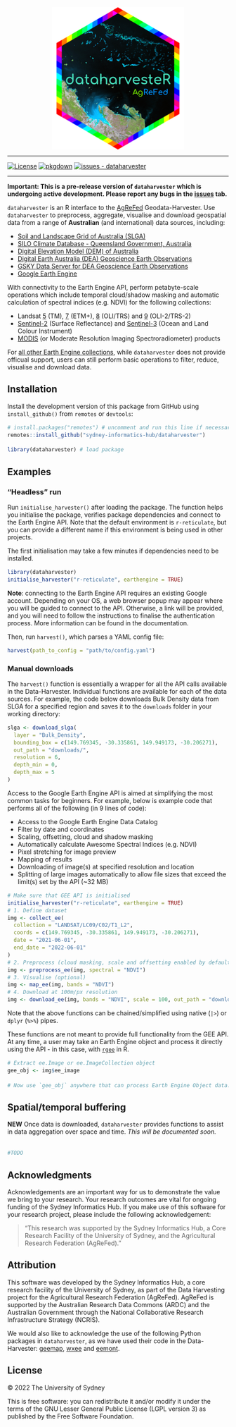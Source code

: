 
<!-- README.md is generated from README.Rmd. Please edit that file -->

<img src="man/figures/logo_r.png" width="300" style="display: block; margin: auto;" />

------------------------------------------------------------------------

<!-- badges: start -->

[![License](https://img.shields.io/badge/License-GPLV3-blue)](#license)
[![pkgdown](https://github.com/Sydney-Informatics-Hub/dataharvester/actions/workflows/pkgdown.yaml/badge.svg)](https://github.com/Sydney-Informatics-Hub/dataharvester/actions/workflows/pkgdown.yaml)
[![issues -
dataharvester](https://img.shields.io/github/issues/Sydney-Informatics-Hub/dataharvester)](https://github.com/Sydney-Informatics-Hub/dataharvester/issues)
<!-- badges: end -->

------------------------------------------------------------------------

**Important: This is a pre-release version of `dataharvester` which is
undergoing active development. Please report any bugs in the
[issues](https://github.com/Sydney-Informatics-Hub/dataharvester/issues)
tab.**

`dataharvester` is an R interface to the
[AgReFed](https://www.agrefed.org.au/) Geodata-Harvester. Use
`dataharvester` to preprocess, aggregate, visualise and download
geospatial data from a range of **Australian** (and international) data
sources, including:

-   [Soil and Landscape Grid of Australia (SLGA)](https://is.gd/i8nF0Z)
-   [SILO Climate Database - Queensland Government,
    Australia](https://is.gd/ifJ8tB)
-   [Digital Elevation Model (DEM) of Australia](https://is.gd/ZLFwGs)
-   [Digital Earth Australia (DEA) Geoscience Earth
    Observations](https://is.gd/gRSlVG)
-   [GSKY Data Server for DEA Geoscience Earth
    Observations](https://is.gd/zFHxfD)
-   [Google Earth Engine](https://is.gd/VdO3Jx)

With connectivity to the Earth Engine API, perform petabyte-scale
operations which include temporal cloud/shadow masking and automatic
calculation of spectral indices (e.g. NDVI) for the following
collections:

-   Landsat
    [5](https://developers.google.com/earth-engine/datasets/catalog/landsat-5)
    (TM),
    [7](https://developers.google.com/earth-engine/datasets/catalog/landsat-7)
    (ETM+),
    [8](https://developers.google.com/earth-engine/datasets/catalog/landsat-8)
    (OLI/TRS) and
    [9](https://developers.google.com/earth-engine/datasets/catalog/landsat-9)
    (OLI-2/TRS-2)
-   [Sentinel-2](https://developers.google.com/earth-engine/datasets/catalog/sentinel-2)
    (Surface Reflectance) and
    [Sentinel-3](https://developers.google.com/earth-engine/datasets/catalog/COPERNICUS_S3_OLCI)
    (Ocean and Land Colour Instrument)
-   [MODIS](https://developers.google.com/earth-engine/datasets/catalog/modis)
    (or Moderate Resolution Imaging Spectroradiometer) products

For [all other Earth Engine
collections](https://developers.google.com/earth-engine/datasets/),
while `dataharvester` does not provide officual support, users can still
perform basic operations to filter, reduce, visualise and download data.

## Installation

Install the development version of this package from GitHub using
`install_github()` from `remotes` or `devtools`:

``` r
# install.packages("remotes") # uncomment and run this line if necessary
remotes::install_github("sydney-informatics-hub/dataharvester")

library(dataharvester) # load package
```

## Examples

### “Headless” run

Run `initialise_harvester()` after loading the package. The function
helps you initialise the package, verifies package dependencies and
connect to the Earth Engine API. Note that the default environment is
`r-reticulate`, but you can provide a different name if this environment
is being used in other projects.

The first initialisation may take a few minutes if dependencies need to
be installed.

``` r
library(dataharvester)
initialise_harvester("r-reticulate", earthengine = TRUE)
```

**Note**: connecting to the Earth Engine API requires an existing Google
account. Depending on your OS, a web browser popup may appear where you
will be guided to connect to the API. Otherwise, a link will be
provided, and you will need to follow the instructions to finalise the
authentication process. More information can be found in the
documentation.

Then, run `harvest()`, which parses a YAML config file:

``` r
harvest(path_to_config = "path/to/config.yaml")
```

### Manual downloads

The `harvest()` function is essentially a wrapper for all the API calls
available in the Data-Harvester. Individual functions are available for
each of the data sources. For example, the code below downloads Bulk
Density data from SLGA for a specified region and saves it to the
`downloads` folder in your working directory:

``` r
slga <- download_slga(
  layer = "Bulk_Density",
  bounding_box = c(149.769345, -30.335861, 149.949173, -30.206271),
  out_path = "downloads/",
  resolution = 6,
  depth_min = 0,
  depth_max = 5
)
```

Access to the Google Earth Engine API is aimed at simplifying the most
common tasks for beginners. For example, below is example code that
performs all of the following (in 9 lines of code):

-   Access to the Google Earth Engine Data Catalog
-   Filter by date and coordinates
-   Scaling, offsetting, cloud and shadow masking
-   Automatically calculate Awesome Spectral Indices (e.g. NDVI)
-   Pixel stretching for image preview
-   Mapping of results
-   Downloading of image(s) at specified resolution and location
-   Splitting of large images automatically to allow file sizes that
    exceed the limit(s) set by the API (\~32 MB)

``` r
# Make sure that GEE API is initialised
initialise_harvester("r-reticulate", earthengine = TRUE)
# 1. Define dataset
img <- collect_ee(
  collection = "LANDSAT/LC09/C02/T1_L2",
  coords = c(149.769345, -30.335861, 149.949173, -30.206271),
  date = "2021-06-01",
  end_date = "2022-06-01"
)
# 2. Preprocess (cloud masking, scale and offsetting enabled by default)
img <- preprocess_ee(img, spectral = "NDVI")
# 3. Visualise (optional)
img <- map_ee(img, bands = "NDVI")
# 4. Download at 100m/px resolution
img <- download_ee(img, bands = "NDVI", scale = 100, out_path = "downloads/")
```

Note that the above functions can be chained/simplified using native
(`|>`) or `dplyr` (`%>%`) pipes.

These functions are not meant to provide full functionality from the GEE
API. At any time, a user may take an Earth Engine object and process it
directly using the API - in this case, with
[`rgee`](https://github.com/r-spatial/rgee) in R.

``` r
# Extract ee.Image or ee.ImageCollection object
gee_obj <- img$ee_image

# Now use `gee_obj` anywhere that can process Earth Engine Object data...
```

## Spatial/temporal buffering

**NEW** Once data is downloaded, `dataharvester` provides functions to
assist in data aggregation over space and time. *This will be documented
soon.*

``` r

#TODO
```

## Acknowledgments

Acknowledgements are an important way for us to demonstrate the value we
bring to your research. Your research outcomes are vital for ongoing
funding of the Sydney Informatics Hub. If you make use of this software
for your research project, please include the following acknowledgement:

> “This research was supported by the Sydney Informatics Hub, a Core
> Research Facility of the University of Sydney, and the Agricultural
> Research Federation (AgReFed).”

## Attribution

This software was developed by the Sydney Informatics Hub, a core
research facility of the University of Sydney, as part of the Data
Harvesting project for the Agricultural Research Federation (AgReFed).
AgReFed is supported by the Australian Research Data Commons (ARDC) and
the Australian Government through the National Collaborative Research
Infrastructure Strategy (NCRIS).

We would also like to acknowledge the use of the following Python
packages in `dataharvester`, as we have used their code in the
Data-Harvester: [geemap](https://github.com/giswqs/geemap),
[wxee](https://github.com/aazuspan/wxee) and
[eemont](https://github.com/davemlz/eemont).

## License

© 2022 The University of Sydney

This is free software: you can redistribute it and/or modify it under
the terms of the GNU Lesser General Public License (LGPL version 3) as
published by the Free Software Foundation.
